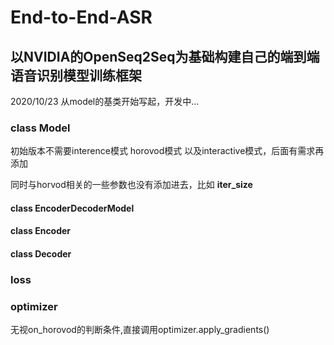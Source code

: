 # End-to-End-ASR

## 以NVIDIA的OpenSeq2Seq为基础构建自己的端到端语音识别模型训练框架

2020/10/23 从model的基类开始写起，开发中...

### class Model
初始版本不需要interence模式 horovod模式 以及interactive模式，后面有需求再添加

同时与horvod相关的一些参数也没有添加进去，比如 **iter_size** 

#### class EncoderDecoderModel

#### class Encoder

#### class Decoder

### loss

### optimizer
无视on_horovod的判断条件,直接调用optimizer.apply_gradients()
